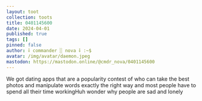 ```yaml
---
layout: toot
collection: toots
title: 0401145600
date: 2024-04-01
published: true
tags: []
pinned: false
author: ⸸ commander ░ nova ⸸ :~$
avatar: /img/avatar/daemon.jpeg
mastodon: https://mastodon.online/@cmdr_nova/0401145600
---
```


We got dating apps that are a popularity contest of who can take the best photos and manipulate words exactly the right way and most people have to spend all their time workingHuh wonder why people are sad and lonely
